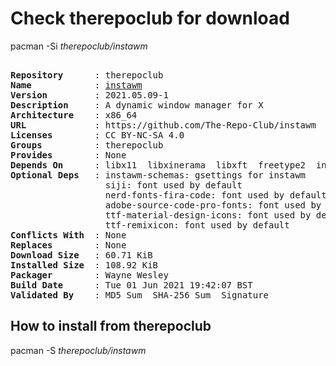# Check therepoclub for download

pacman -Si *therepoclub/instawm*

<div class="highlight"><pre class="highlight"><text>
<b>Repository</b>      : therepoclub
<b>Name</b>            : <a href="../../x86_64/instawm-2021.05.09-1-x86_64.pkg.tar.zst">instawm</a>
<b>Version</b>         : 2021.05.09-1
<b>Description</b>     : A dynamic window manager for X
<b>Architecture</b>    : x86_64
<b>URL</b>             : https://github.com/The-Repo-Club/instawm
<b>Licenses</b>        : CC BY-NC-SA 4.0
<b>Groups</b>          : therepoclub
<b>Provides</b>        : None
<b>Depends On</b>      : libx11  libxinerama  libxft  freetype2  instamenu
<b>Optional Deps</b>   : instawm-schemas: gsettings for instawm
                  siji: font used by default
                  nerd-fonts-fira-code: font used by default
                  adobe-source-code-pro-fonts: font used by default
                  ttf-material-design-icons: font used by default
                  ttf-remixicon: font used by default
<b>Conflicts With</b>  : None
<b>Replaces</b>        : None
<b>Download Size</b>   : 60.71 KiB
<b>Installed Size</b>  : 108.92 KiB
<b>Packager</b>        : Wayne Wesley <wayne6324@gmail.com>
<b>Build Date</b>      : Tue 01 Jun 2021 19:42:07 BST
<b>Validated By</b>    : MD5 Sum  SHA-256 Sum  Signature
</text></pre></div>

## How to install from therepoclub

pacman -S *therepoclub/instawm*
